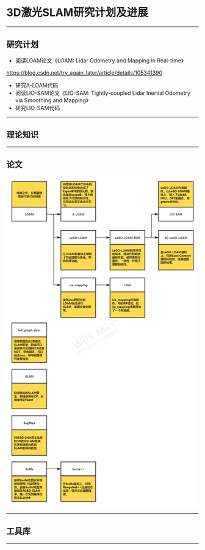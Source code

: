 # 3D激光SLAM研究计划及进展

---

## 研究计划



- 阅读LOAM论文《LOAM: Lidar Odometry and Mapping in Real-time》

https://blog.csdn.net/try_again_later/article/details/105341390

- 研究A-LOAM代码
- 阅读LIO-SAM论文《LIO-SAM: Tightly-coupled Lidar Inertial Odometry via Smoothing and Mapping》
- 研究LIO-SAM代码


---


## 理论知识

---


## 论文

![](3D激光SLAM论文梳理.png)

---

## 工具库

---


